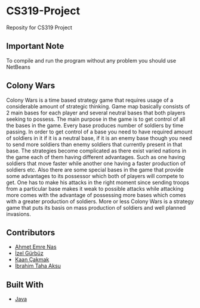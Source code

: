 # CS319-Project
Reposity for CS319 Project

## Important Note

To compile and run the program without any problem you should use NetBeans

## Colony Wars

Colony Wars is a time based strategy game that requires usage of a considerable amount of strategic thinking. Game map basically consists of 2 main bases for each player and several neutral bases that both players seeking to possess. The main purpose in the game is to get control of all the bases in the game. Every base produces number of soldiers by time passing. In order to get control of a base you need to have required amount of soldiers in it if it is a neutral base, if it is an enemy base though you need to send more soldiers than enemy soldiers that currently present in that base. The strategies become complicated as there exist varied nations in the game each of them having different advantages. Such as one having soldiers that move faster while another one having a faster production of soldiers etc. Also there are some special bases in the game that provide some advantages to its possessor which both of players will compete to get. One has to make his attacks in the right moment since sending troops from a particular base makes it weak to possible attacks while attacking more comes with the advantage of possessing more bases which comes with a greater production of soldiers. More or less Colony Wars is a strategy game that puts its basis on mass production of soldiers and well planned invasions.

## Contributors

* [Ahmet Emre Nas](https://github.com/emrenass)
* [İzel Gürbüz](https://github.com/izelgurbuz)
* [Kaan Çakmak](https://github.com/kaancakmak)
* [İbrahim Taha Aksu](https://github.com/cuthalionn)

## Built With

* [Java](https://www.java.com)
